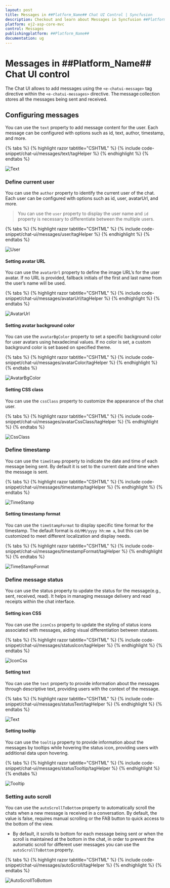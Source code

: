```yaml
---
layout: post
title: Messages in ##Platform_Name## Chat UI Control | Syncfusion
description: Checkout and learn about Messages in Syncfusion ##Platform_Name## Chat UI control of Syncfusion Essential JS 2 and more.
platform: ej2-asp-core-mvc
control: Messages
publishingplatform: ##Platform_Name##
documentation: ug
---
```


# Messages in ##Platform_Name## Chat UI control

The Chat UI allows to add messages using the `<e-chatui-message>` tag directive within the `<e-chatui-messages>` directive. The message collection stores all the messages being sent and received.

## Configuring messages

You can use the `text` property to add message content for the user. Each message can be configured with options such as id, text, author, timestamp, and more.

{% tabs %}
{% highlight razor tabtitle="CSHTML" %}
{% include code-snippet/chat-ui/messages/text/tagHelper %}
{% endhighlight %}
{% endtabs %}

![Text](images/text.png)

### Define current user

You can use the `author` property to identify the current user of the chat. Each user can be configured with options such as id, user, avatarUrl, and more.

> You can use the `user` property to display the user name and `id` property is necessary to differentiate between the multiple users. 

{% tabs %}
{% highlight razor tabtitle="CSHTML" %}
{% include code-snippet/chat-ui/messages/user/tagHelper %}
{% endhighlight %}
{% endtabs %}

![User](images/text.png)

#### Setting avatar URL

You can use the `avatarUrl` property to define the image URL’s for the user avatar. If no URL is provided, fallback initials of the first and last name from the user’s name will be used.

{% tabs %}
{% highlight razor tabtitle="CSHTML" %}
{% include code-snippet/chat-ui/messages/avatarUrl/tagHelper %}
{% endhighlight %}
{% endtabs %}

![AvatarUrl](images/avatar-url.png)

#### Setting avatar background color

You can use the `avatarBgColor` property to set a specific background color for user avatars using hexadecimal values. If no color is set, a custom background color is set based on specified theme.

{% tabs %}
{% highlight razor tabtitle="CSHTML" %}
{% include code-snippet/chat-ui/messages/avatarColor/tagHelper %}
{% endhighlight %}
{% endtabs %}

![AvatarBgColor](images/avatar-bgcolor.png)

#### Setting CSS class

You can use the `cssClass` property to customize the appearance of the chat user.

{% tabs %}
{% highlight razor tabtitle="CSHTML" %}
{% include code-snippet/chat-ui/messages/avatarCssClass/tagHelper %}
{% endhighlight %}
{% endtabs %}

![CssClass](images/avatar-cssclass.png)

### Define timestamp

You can use the `timeStamp` property to indicate the date and time of each message being sent. By default it is set to the current date and time when the message is sent.

{% tabs %}
{% highlight razor tabtitle="CSHTML" %}
{% include code-snippet/chat-ui/messages/timestamp/tagHelper %}
{% endhighlight %}
{% endtabs %}

![TimeStamp](images/timestamp.png)

#### Setting timestamp format

You can use the `timeStampFormat` to display specific time format for the timestamp. The default format is `dd/MM/yyyy hh:mm a`, but this can be customized to meet different localization and display needs.

{% tabs %}
{% highlight razor tabtitle="CSHTML" %}
{% include code-snippet/chat-ui/messages/timestampFormat/tagHelper %}
{% endhighlight %}
{% endtabs %}

![TimeStampFormat](images/timestampFormat.png)

### Define message status

You can use the status property to update the status for the message(e.g., sent, received, read). It helps in managing message delivery and read receipts within the chat interface. 

#### Setting icon CSS

You can use the `iconCss` property to update the styling of status icons associated with messages, aiding visual differentiation between statuses.

{% tabs %}
{% highlight razor tabtitle="CSHTML" %}
{% include code-snippet/chat-ui/messages/statusIcon/tagHelper %}
{% endhighlight %}
{% endtabs %}

![IconCss](images/status-icon.png)

#### Setting text

You can use the `text` property to provide information about the messages through descriptive text, providing users with the context of the message.

{% tabs %}
{% highlight razor tabtitle="CSHTML" %}
{% include code-snippet/chat-ui/messages/statusText/tagHelper %}
{% endhighlight %}
{% endtabs %}

![Text](images/status-text.png)

#### Setting tooltip

You can use the `tooltip` property to provide information about the messages by tooltips while hovering the status icon, providing users with additional data upon hovering.

{% tabs %}
{% highlight razor tabtitle="CSHTML" %}
{% include code-snippet/chat-ui/messages/statusTooltip/tagHelper %}
{% endhighlight %}
{% endtabs %}

![Tooltip](images/status-tooltip.png)

### Setting auto scroll

You can use the `autoScrollToBottom` property to automatically scroll the chats when a new message is received in a conversation. By default, the value is false, requires manual scrolling or the FAB button to quick access to the bottom of the view. 

- By default, it scrolls to bottom for each message being sent or when the scroll is maintained at the bottom in the chat, in order to prevent the automatic scroll for different user messages you can use the `autoScrollToBottom` property.

{% tabs %}
{% highlight razor tabtitle="CSHTML" %}
{% include code-snippet/chat-ui/messages/autoScroll/tagHelper %}
{% endhighlight %}
{% endtabs %}

![AutoScrollToBottom](images/auto-scroll.png)